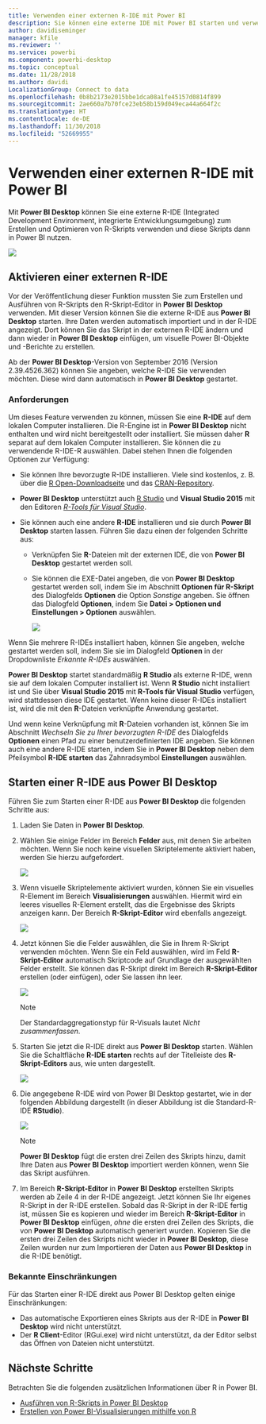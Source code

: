 ```yaml
---
title: Verwenden einer externen R-IDE mit Power BI
description: Sie können eine externe IDE mit Power BI starten und verwenden.
author: davidiseminger
manager: kfile
ms.reviewer: ''
ms.service: powerbi
ms.component: powerbi-desktop
ms.topic: conceptual
ms.date: 11/28/2018
ms.author: davidi
LocalizationGroup: Connect to data
ms.openlocfilehash: 0b8b2173e2015bbe1dca08a1fe45157d0814f899
ms.sourcegitcommit: 2ae660a7b70fce23eb58b159d049eca44a664f2c
ms.translationtype: HT
ms.contentlocale: de-DE
ms.lasthandoff: 11/30/2018
ms.locfileid: "52669955"
---
```

# <a name="use-an-external-r-ide-with-power-bi"></a>Verwenden einer externen R-IDE mit Power BI
Mit **Power BI Desktop** können Sie eine externe R-IDE (Integrated Development Environment, integrierte Entwicklungsumgebung) zum Erstellen und Optimieren von R-Skripts verwenden und diese Skripts dann in Power BI nutzen.

![](media/desktop-r-ide/r-ide_1a.png)

## <a name="enable-an-external-r-ide"></a>Aktivieren einer externen R-IDE
Vor der Veröffentlichung dieser Funktion mussten Sie zum Erstellen und Ausführen von R-Skripts den R-Skript-Editor in **Power BI Desktop** verwenden. Mit dieser Version können Sie die externe R-IDE aus **Power BI Desktop** starten. Ihre Daten werden automatisch importiert und in der R-IDE angezeigt. Dort können Sie das Skript in der externen R-IDE ändern und dann wieder in **Power BI Desktop** einfügen, um visuelle Power BI-Objekte und -Berichte zu erstellen.

Ab der **Power BI Desktop**-Version von September 2016 (Version 2.39.4526.362) können Sie angeben, welche R-IDE Sie verwenden möchten. Diese wird dann automatisch in **Power BI Desktop** gestartet.

### <a name="requirements"></a>Anforderungen
Um dieses Feature verwenden zu können, müssen Sie eine **R-IDE** auf dem lokalen Computer installieren. Die R-Engine ist in **Power BI Desktop** nicht enthalten und wird nicht bereitgestellt oder installiert. Sie müssen daher **R** separat auf dem lokalen Computer installieren. Sie können die zu verwendende R-IDE-R auswählen. Dabei stehen Ihnen die folgenden Optionen zur Verfügung:

* Sie können Ihre bevorzugte R-IDE installieren. Viele sind kostenlos, z. B. über die [R Open-Downloadseite](https://mran.revolutionanalytics.com/download/) und das [CRAN-Repository](https://cran.r-project.org/bin/windows/base/).
* **Power BI Desktop** unterstützt auch [R Studio](https://www.rstudio.com/) und **Visual Studio 2015** mit den Editoren [*R-Tools für Visual Studio*](https://beta.visualstudio.com/vs/rtvs/).
* Sie können auch eine andere **R-IDE** installieren und sie durch **Power BI Desktop** starten lassen. Führen Sie dazu einen der folgenden Schritte aus:
  
  * Verknüpfen Sie **R**-Dateien mit der externen IDE, die von **Power BI Desktop** gestartet werden soll.
  * Sie können die EXE-Datei angeben, die von **Power BI Desktop** gestartet werden soll, indem Sie im Abschnitt **Optionen für R-Skript** des Dialogfelds **Optionen** die Option *Sonstige* angeben. Sie öffnen das Dialogfeld **Optionen**, indem Sie **Datei > Optionen und Einstellungen > Optionen** auswählen.
    
    ![](media/desktop-r-ide/r-ide_1b.png)

Wenn Sie mehrere R-IDEs installiert haben, können Sie angeben, welche gestartet werden soll, indem Sie sie im Dialogfeld **Optionen** in der Dropdownliste *Erkannte R-IDEs* auswählen.

**Power BI Desktop** startet standardmäßig **R Studio** als externe R-IDE, wenn sie auf dem lokalen Computer installiert ist. Wenn **R Studio** nicht installiert ist und Sie über **Visual Studio 2015** mit **R-Tools für Visual Studio** verfügen, wird stattdessen diese IDE gestartet. Wenn keine dieser R-IDEs installiert ist, wird die mit den **R**-Dateien verknüpfte Anwendung gestartet.

Und wenn keine Verknüpfung mit **R**-Dateien vorhanden ist, können Sie im Abschnitt *Wechseln Sie zu Ihrer bevorzugten R-IDE* des Dialogfelds **Optionen** einen Pfad zu einer benutzerdefinierten IDE angeben. Sie können auch eine andere R-IDE starten, indem Sie in **Power BI Desktop** neben dem Pfeilsymbol **R-IDE starten** das Zahnradsymbol **Einstellungen** auswählen.

## <a name="launch-an-r-ide-from-power-bi-desktop"></a>Starten einer R-IDE aus Power BI Desktop
Führen Sie zum Starten einer R-IDE aus **Power BI Desktop** die folgenden Schritte aus:

1. Laden Sie Daten in **Power BI Desktop**.
2. Wählen Sie einige Felder im Bereich **Felder** aus, mit denen Sie arbeiten möchten. Wenn Sie noch keine visuellen Skriptelemente aktiviert haben, werden Sie hierzu aufgefordert.
   
   ![](media/desktop-r-ide/r-ide_3.png)
3. Wenn visuelle Skriptelemente aktiviert wurden, können Sie ein visuelles R-Element im Bereich **Visualisierungen** auswählen. Hiermit wird ein leeres visuelles R-Element erstellt, das die Ergebnisse des Skripts anzeigen kann. Der Bereich **R-Skript-Editor** wird ebenfalls angezeigt.
   
   ![](media/desktop-r-ide/r-ide_4.png)
4. Jetzt können Sie die Felder auswählen, die Sie in Ihrem R-Skript verwenden möchten. Wenn Sie ein Feld auswählen, wird im Feld **R-Skript-Editor** automatisch Skriptcode auf Grundlage der ausgewählten Felder erstellt. Sie können das R-Skript direkt im Bereich **R-Skript-Editor** erstellen (oder einfügen), oder Sie lassen ihn leer.
   
   ![](media/desktop-r-ide/r-ide_5.png)
   
   > [!NOTE]
   > Der Standardaggregationstyp für R-Visuals lautet *Nicht zusammenfassen*.
   > 
   > 
5. Starten Sie jetzt die R-IDE direkt aus **Power BI Desktop** starten. Wählen Sie die Schaltfläche **R-IDE starten** rechts auf der Titelleiste des **R-Skript-Editors** aus, wie unten dargestellt.
   
   ![](media/desktop-r-ide/r-ide_6.png)
6. Die angegebene R-IDE wird von Power BI Desktop gestartet, wie in der folgenden Abbildung dargestellt (in dieser Abbildung ist die Standard-R-IDE **RStudio**).
   
   ![](media/desktop-r-ide/r-ide_7.png)
   
   > [!NOTE]
   > **Power BI Desktop** fügt die ersten drei Zeilen des Skripts hinzu, damit Ihre Daten aus **Power BI Desktop** importiert werden können, wenn Sie das Skript ausführen.
   > 
   > 
7. Im Bereich **R-Skript-Editor** in **Power BI Desktop** erstellten Skripts werden ab Zeile 4 in der R-IDE angezeigt. Jetzt können Sie Ihr eigenes R-Skript in der R-IDE erstellen. Sobald das R-Skript in der R-IDE fertig ist, müssen Sie es kopieren und wieder im Bereich **R-Skript-Editor** in **Power BI Desktop** einfügen, *ohne* die ersten drei Zeilen des Skripts, die von **Power BI Desktop** automatisch generiert wurden. Kopieren Sie die ersten drei Zeilen des Skripts nicht wieder in **Power BI Desktop**, diese Zeilen wurden nur zum Importieren der Daten aus **Power BI Desktop** in die R-IDE benötigt.

### <a name="known-limitations"></a>Bekannte Einschränkungen
Für das Starten einer R-IDE direkt aus Power BI Desktop gelten einige Einschränkungen:

* Das automatische Exportieren eines Skripts aus der R-IDE in **Power BI Desktop** wird nicht unterstützt.
* Der **R Client**-Editor (RGui.exe) wird nicht unterstützt, da der Editor selbst das Öffnen von Dateien nicht unterstützt.

## <a name="next-steps"></a>Nächste Schritte
Betrachten Sie die folgenden zusätzlichen Informationen über R in Power BI.

* [Ausführen von R-Skripts in Power BI Desktop](desktop-r-scripts.md)
* [Erstellen von Power BI-Visualisierungen mithilfe von R](desktop-r-visuals.md)

